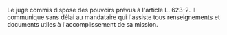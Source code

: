 Le juge commis dispose des pouvoirs prévus à l'article L. 623-2. Il communique sans délai au mandataire qui l'assiste tous renseignements et documents utiles à l'accomplissement de sa mission.
